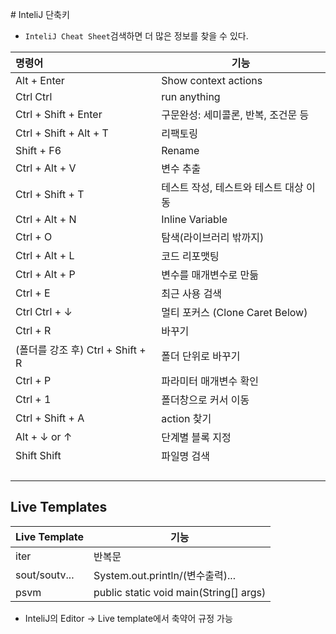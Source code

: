 ﻿﻿﻿﻿﻿﻿# InteliJ 단축키

- `InteliJ Cheat Sheet`검색하면 더 많은 정보를 찾을 수 있다.



| 명령어                            | 기능                                   |
| :-------------------------------- | -------------------------------------- |
| Alt + Enter                       | Show context actions                   |
| Ctrl Ctrl                         | run anything                           |
| Ctrl + Shift + Enter              | 구문완성: 세미콜론, 반복, 조건문 등    |
| Ctrl + Shift + Alt + T            | 리팩토링                               |
| Shift + F6                        | Rename                                 |
| Ctrl + Alt + V                    | 변수 추출                              |
| Ctrl + Shift + T                  | 테스트 작성, 테스트와 테스트 대상 이동 |
| Ctrl + Alt + N                    | Inline Variable                        |
| Ctrl + O                          | 탐색(라이브러리 밖까지)                |
| Ctrl + Alt + L                    | 코드 리포맷팅                          |
| Ctrl + Alt + P                    | 변수를 매개변수로 만듦                 |
| Ctrl + E                          | 최근 사용 검색                         |
| Ctrl Ctrl + ↓                     | 멀티 포커스 (Clone Caret Below)        |
| Ctrl + R                          | 바꾸기                                 |
| (폴더를 강조 후) Ctrl + Shift + R | 폴더 단위로 바꾸기                     |
| Ctrl + P                          | 파라미터 매개변수 확인                 |
| Ctrl + 1                          | 폴더창으로 커서 이동                   |
| Ctrl + Shift + A                  | action 찾기                            |
| Alt + ↓ or ↑                      | 단계별 블록 지정                       |
| Shift Shift                       | 파일명 검색                            |
|                                   |                                        |
|                                   |                                        |
|                                   |                                        |
|                                   |                                        |



## Live Templates

| Live Template | 기능                                   |
| ------------- | -------------------------------------- |
| iter          | 반복문                                 |
| sout/soutv... | System.out.println/(변수출력)...       |
| psvm          | public static void main(String[] args) |

- InteliJ의 Editor → Live template에서 축약어 규정 가능
